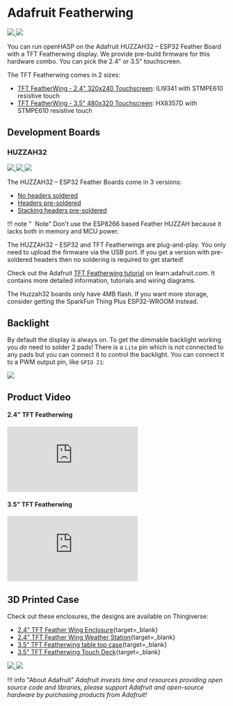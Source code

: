 # Adafruit Featherwing

<div class="row justify-content-center">
    <a href="../../assets/images/devices/featherwing24.png" data-toggle="lightbox" data-gallery="example-gallery" class="col-sm-6" data-title="<a href='https://learn.adafruit.com/3d-printed-case-for-adafruit-feather/tft-feather-wing'>Adafruit Featherwing 2.4&quot;</a>" data-footer="Original image by <a href='https://learn.adafruit.com/assets/40718'>Ruiz Brothers</a> - LICENSE: <a href='https://creativecommons.org/licenses/by-sa/3.0/'>Attribution-ShareAlike Creative Commons</a>">
        <img src="../../assets/images/devices/featherwing24.png" class="img-fluid">
    </a>
    <a href="../../assets/images/devices/featherwing35.jpg" data-toggle="lightbox" data-gallery="example-gallery" class="col-sm-6" data-title="<a href='https://learn.adafruit.com/touch-deck-diy-tft-customized-control-pad/assemble-the-touch-deck'>Adafruit Featherwing 3.5&quot;</a>" data-footer="Original image by <a href='https://learn.adafruit.com/assets/100822'>John Park</a> - LICENSE: <a href='http://creativecommons.org/licenses/by-nc-sa/3.0/'>Attribution-NonCommercial-ShareAlike Creative Commons</a>">
        <img src="../../assets/images/devices/featherwing35.jpg" class="img-fluid">
    </a>
</div>

You can run openHASP on the Adafruit HUZZAH32 – ESP32 Feather Board with a TFT Featherwing display.
We provide pre-build firmware for this hardware combo. You can pick the 2.4" or 3.5" touchscreen.

The TFT Featherwing comes in 2 sizes:

- [TFT FeatherWing - 2.4" 320x240 Touchscreen](https://www.adafruit.com/product/3315): ILI9341 with STMPE610 resistive touch
- [TFT FeatherWing - 3.5" 480x320 Touchscreen](https://www.adafruit.com/product/3651): HX8357D with STMPE610 resistive touch

## Development Boards

### HUZZAH32

<div class="row justify-content-center">
    <a href="../../assets/images/devices/feather_3405_iso_ORIG.jpg" data-toggle="lightbox" data-gallery="example-gallery" class="col-sm-4" data-title="<a href='https://learn.adafruit.com/3d-printed-case-for-adafruit-feather/tft-feather-wing'>TFT Feather Wing Enclosure</a>" data-footer="Original image by <a href='https://learn.adafruit.com/users/adafruit2'>lady ada</a> - All rights reserved">
        <img src="../../assets/images/devices/feather_3405_iso_ORIG.jpg" class="img-fluid">
    </a>
    <a href="../../assets/images/devices/feather_3591_iso_ORIG.jpg" data-toggle="lightbox" data-gallery="example-gallery" class="col-sm-4" data-title="<a href='https://learn.adafruit.com/3d-printed-case-for-adafruit-feather/tft-feather-wing'>TFT Feather Wing Enclosure</a>" data-footer="Original image by <a href='https://learn.adafruit.com/users/adafruit2'>lady ada</a> - All rights reserved">
        <img src="../../assets/images/devices/feather_3591_iso_ORIG.jpg" class="img-fluid">
    </a>
    <a href="../../assets/images/devices/feather_3619_iso_ORIG.jpg" data-toggle="lightbox" data-gallery="example-gallery" class="col-sm-4" data-title="<a href='https://learn.adafruit.com/3d-printed-case-for-adafruit-feather/tft-feather-wing'>TFT Feather Wing Enclosure</a>" data-footer="Original image by <a href='https://learn.adafruit.com/users/adafruit2'>lady ada</a> - All rights reserved">
        <img src="../../assets/images/devices/feather_3619_iso_ORIG.jpg" class="img-fluid">
    </a>
</div>

The HUZZAH32 – ESP32 Feather Boards come in 3 versions:

- [No headers soldered](https://www.adafruit.com/product/3405)
- [Headers pre-soldered](https://www.adafruit.com/product/3591)
- [Stacking headers pre-soldered](https://www.adafruit.com/product/3619)

!!! note "<i class='fa fa-info-circle'></i>&nbsp; Note" 
    Don't use the ESP8266 based Feather HUZZAH because it lacks both in memory and MCU power.

The HUZZAH32 – ESP32 and TFT Featherwings are plug-and-play. You only need to upload the firmware via the USB port.
If you get a version with pre-soldered headers then no soldering is required to get started!

Check out the Adafruit [TFT Featherwing tutorial](https://learn.adafruit.com/adafruit-2-4-tft-touch-screen-featherwing) on learn.adafruit.com.
It contains more detailed information, tutorials and wiring diagrams.

The Huzzah32 boards only have 4MB flash. If you want more storage, consider getting the SparkFun Thing Plus ESP32-WROOM instead.


## Backlight

By default the display is always on. To get the dimmable backlight working you *do* need to solder 2 pads!
There is a `Lite` pin which is not connected to any pads but you can connect it to control the backlight.
You can connect it to a PWM output pin, like `GPIO 21`:

<div class="row justify-content-center">
            <a href="https://raw.githubusercontent.com/HASwitchPlate/openHASP-docs/master/docs/assets/images/devices/featherwing35-backlight.png" data-toggle="lightbox" data-gallery="example-gallery" class="col-sm-8" data-title="Backlight Control" data-footer="Original image by altersis">
                <img src="../../assets/images/devices/featherwing35-backlight.png" class="img-fluid">
            </a>
</div>

## Product Video

#### 2.4" TFT Featherwing

<div class="embed-responsive embed-responsive-16by9" style="max-width:560px; margin:auto;">
    <iframe title="YouTube video player" src="https://www.youtube.com/embed/0JUA1IHCI-o?start=630&end=0&rel=0&controls=1" class="embed-responsive-item" frameborder="0" allow="accelerometer; clipboard-write; encrypted-media; gyroscope; picture-in-picture" allowfullscreen>
    </iframe>
</div>

#### 3.5" TFT Featherwing

<div class="embed-responsive embed-responsive-16by9" style="max-width:560px; margin:auto;">
    <iframe title="YouTube video player" src="https://www.youtube.com/embed/Wt_QXeipqpk?start=268&end=0&rel=0&controls=1" class="embed-responsive-item" frameborder="0" allow="accelerometer; clipboard-write; encrypted-media; gyroscope; picture-in-picture" allowfullscreen>
    </iframe>
</div>

## 3D Printed Case

Check out these enclosures, the designs are available on Thingiverse:

- [2.4" TFT Feather Wing Enclosure](https://learn.adafruit.com/3d-printed-case-for-adafruit-feather/tft-feather-wing){target=_blank}
- [2.4" TFT Feather Wing Weather Station](https://www.thingiverse.com/thing:1944905){target=_blank}
- [3.5" TFT Featherwing table top case](https://www.thingiverse.com/thing:2776163){target=_blank}
- [3.5" TFT Featherwing Touch Deck](https://www.thingiverse.com/thing:4803265){target=_blank}

<div class="row justify-content-center">
    <a href="../../assets/images/devices/3d_printing_done-assembly.gif" data-toggle="lightbox" data-gallery="example-gallery" class="col-sm-4" data-title="<a href='https://learn.adafruit.com/3d-printed-case-for-adafruit-feather/tft-feather-wing'>TFT Feather Wing Enclosure</a>" data-footer="Original image by <a href='https://learn.adafruit.com/assets/40717'>Ruiz Brothers</a> - LICENSE: <a href='https://creativecommons.org/licenses/by-sa/3.0/'>Attribution-ShareAlike Creative Commons</a>">
        <img src="../../assets/images/devices/3d_printing_done-assembly.gif" class="img-fluid">
    </a>
    <a href="../../assets/images/devices/3d_printing_touchdeck.gif" data-toggle="lightbox" data-gallery="example-gallery" class="col-sm-4" data-title="<a href='https://learn.adafruit.com/touch-deck-diy-tft-customized-control-pad/assemble-the-touch-deck'>Adafruit Featherwing 3.5&quot; Touch Deck</a>" data-footer="Original image by <a href='https://learn.adafruit.com/assets/100924'>John Park</a> - LICENSE: <a href='http://creativecommons.org/licenses/by-nc-sa/3.0/'>Attribution-NonCommercial-ShareAlike Creative Commons</a>">
        <img src="../../assets/images/devices/3d_printing_touchdeck.gif" class="img-fluid">
    </a>
</div>



!!! info "About Adafruit"
    *Adafruit invests time and resources providing open source code and libraries,
    please support Adafruit and open-source hardware by purchasing products from Adafruit!*